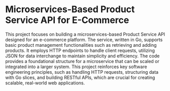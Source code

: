 # Microservices-Based Product Service API for E-Commerce
This project focuses on building a microservices-based Product Service API designed for an e-commerce platform. The service, written in Go, supports basic product management functionalities such as retrieving and adding products. It employs HTTP endpoints to handle client requests, utilizing JSON for data interchange to maintain simplicity and efficiency. The code provides a foundational structure for a microservice that can be scaled or integrated into a larger system. This project reinforces key software engineering principles, such as handling HTTP requests, structuring data with Go slices, and building RESTful APIs, which are crucial for creating scalable, real-world web applications.

